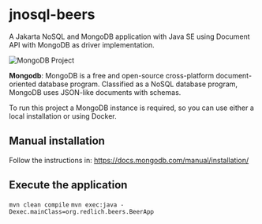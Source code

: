 # jnosql-beers

A Jakarta NoSQL and MongoDB application with Java SE using Document API with MongoDB as driver implementation.

![MongoDB Project](http://www.jnosql.org/img/logos/mongodb.png)


**Mongodb**: MongoDB is a free and open-source cross-platform document-oriented database program. Classified as a NoSQL database program, MongoDB uses JSON-like documents with schemas.

To run this project a MongoDB instance is required, so you can use either a local installation or using Docker.

## Manual installation

Follow the instructions in: https://docs.mongodb.com/manual/installation/

## Execute the application

`mvn clean compile`
`mvn exec:java -Dexec.mainClass=org.redlich.beers.BeerApp`

